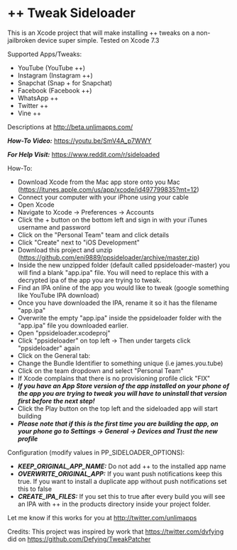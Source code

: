 # ++ Tweak Sideloader

This is an Xcode project that will make installing ++ tweaks on a non-jailbroken device super simple. Tested on Xcode 7.3

Supported Apps/Tweaks: 
  - YouTube (YouTube ++)
  - Instagram (Instagram ++)
  - Snapchat (Snap + for Snapchat)
  - Facebook (Facebook ++)
  - WhatsApp ++
  - Twitter ++
  - Vine ++

Descriptions at http://beta.unlimapps.com/

***How-To Video:*** https://youtu.be/SmV4A_p7WWY

***For Help Visit:*** https://www.reddit.com/r/sideloaded

How-To:
  - Download Xcode from the Mac app store onto you Mac (https://itunes.apple.com/us/app/xcode/id497799835?mt=12)
  - Connect your computer with your iPhone using your cable
  - Open Xcode
  - Navigate to Xcode -> Preferences -> Accounts
  - Click the + button on the bottom left and sign in with your iTunes username and password
  - Click on the "Personal Team" team and click details
  - Click "Create" next to "iOS Development"
  - Download this project and unzip (https://github.com/eni9889/ppsideloader/archive/master.zip)
  - Inside the new unzipped folder (default called ppsideloader-master) you will find a blank "app.ipa" file. You will need to replace this with a decrypted ipa of the app you are trying to tweak.
  - Find an IPA online of the app you would like to tweak (google something like YouTube IPA download)
  - Once you have downloaded the IPA, rename it so it has the filename "app.ipa"
  - Overwrite the empty "app.ipa" inside the ppsideloader folder with the "app.ipa" file you downloaded earlier.
  - Open "ppsideloader.xcodeproj"
  - Click "ppsideloader" on top left -> Then under targets click "ppsideloader" again
  - Click on the General tab:
  - Change the Bundle Identifier to something unique (i.e james.you.tube)
  - Click on the team dropdown and select "Personal Team"
  - If Xcode complains that there is no provisioning profile click "FIX"
  - ***If you have an App Store version of the app installed on your phone of the app you are trying to tweak you will have to uninstall that version first before the next step!***
  - Click the Play button on the top left and the sideloaded app will start building
  - ***Please note that if this is the first time you are building the app, on your phone go to Settings -> General -> Devices and Trust the new profile***

Configuration (modify values in PP_SIDELOADER_OPTIONS):
  - ***KEEP_ORIGINAL_APP_NAME:*** Do not add ++ to the installed app name
  - ***OVERWRITE_ORIGINAL_APP:*** If you want push notifications keep this true. If you want to install a duplicate app without push notifications set this to false
  - ***CREATE_IPA_FILES:*** If you set this to true after every build you will see an IPA with ++ in the products directory inside your project folder.

Let me know if this works for you at http://twitter.com/unlimapps

Credits:
  This project was inspired by work that https://twitter.com/dvfying did on https://github.com/Defying/TweakPatcher
